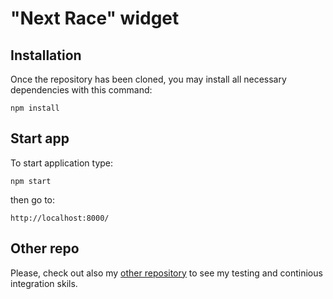 # "Next Race" widget

## Installation

Once the repository has been cloned, you may install all necessary dependencies with this command:

``` npm install ```

## Start app

To start application type: 

``` npm start ```

then go to: 

``` http://localhost:8000/ ```


## Other repo

Please, check out also my [other repository](https://github.com/mrnz/address-book) to see my testing and continious integration skils. 